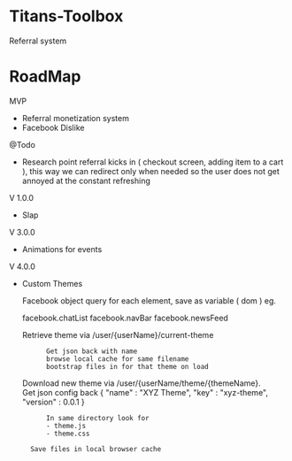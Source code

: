 # Titans-Toolbox
Referral system

# RoadMap

MVP
* Referral monetization system
* Facebook Dislike

@Todo 
* Research point referral kicks in ( checkout screen, adding item to a cart ), this way we can redirect only when needed so the user does not get annoyed at the constant refreshing

V 1.0.0
* Slap

V 3.0.0
* Animations for events

V 4.0.0
* Custom Themes

    Facebook object query for each element, save as variable ( dom ) eg.
    
    facebook.chatList
    facebook.navBar
    facebook.newsFeed

    Retrieve theme via /user/{userName}/current-theme
            
            Get json back with name
            browse local cache for same filename
            bootstrap files in for that theme on load

    Download new theme via /user/{userName/theme/{themeName}.   
        Get json config back 
            {
                "name" : "XYZ Theme",
                "key"  : "xyz-theme",
                "version" : 0.0.1
            }
            
            In same directory look for
            - theme.js
            - theme.css
            
        Save files in local browser cache
    
